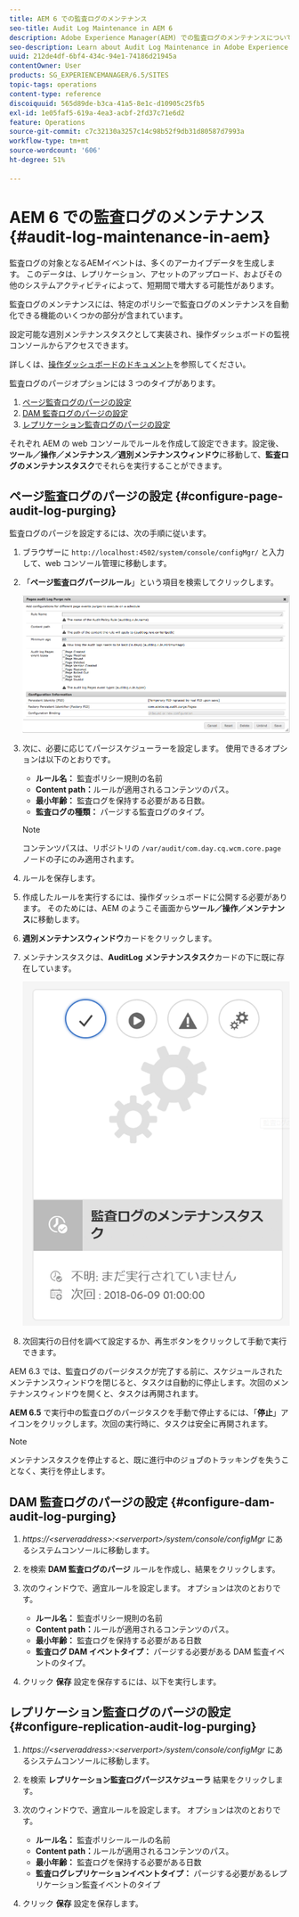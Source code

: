 ```yaml
---
title: AEM 6 での監査ログのメンテナンス
seo-title: Audit Log Maintenance in AEM 6
description: Adobe Experience Manager(AEM) での監査ログのメンテナンスについて説明します。
seo-description: Learn about Audit Log Maintenance in Adobe Experience Manager (AEM).
uuid: 212de4df-6bf4-434c-94e1-74186d21945a
contentOwner: User
products: SG_EXPERIENCEMANAGER/6.5/SITES
topic-tags: operations
content-type: reference
discoiquuid: 565d89de-b3ca-41a5-8e1c-d10905c25fb5
exl-id: 1e05faf5-619a-4ea3-acbf-2fd37c71e6d2
feature: Operations
source-git-commit: c7c32130a3257c14c98b52f9db31d80587d7993a
workflow-type: tm+mt
source-wordcount: '606'
ht-degree: 51%

---
```


# AEM 6 での監査ログのメンテナンス{#audit-log-maintenance-in-aem}

監査ログの対象となるAEMイベントは、多くのアーカイブデータを生成します。 このデータは、レプリケーション、アセットのアップロード、およびその他のシステムアクティビティによって、短期間で増大する可能性があります。

監査ログのメンテナンスには、特定のポリシーで監査ログのメンテナンスを自動化できる機能のいくつかの部分が含まれています。

設定可能な週別メンテナンスタスクとして実装され、操作ダッシュボードの監視コンソールからアクセスできます。

詳しくは、[操作ダッシュボードのドキュメント](/help/sites-administering/operations-dashboard.md)を参照してください。

監査ログのパージオプションには 3 つのタイプがあります。

1. [ページ監査ログのパージの設定](/help/sites-administering/operations-audit-log.md#configure-page-audit-log-purging)
1. [DAM 監査ログのパージの設定](/help/sites-administering/operations-audit-log.md#configure-dam-audit-log-purging)
1. [レプリケーション監査ログのパージの設定](/help/sites-administering/operations-audit-log.md#configure-replication-audit-log-purging)

それぞれ AEM の web コンソールでルールを作成して設定できます。設定後、**ツール／操作／メンテナンス／週別メンテナンスウィンドウ**&#x200B;に移動して、**監査ログのメンテナンスタスク**&#x200B;でそれらを実行することができます。

## ページ監査ログのパージの設定 {#configure-page-audit-log-purging}

監査ログのパージを設定するには、次の手順に従います。

1. ブラウザーに `http://localhost:4502/system/console/configMgr/` と入力して、web コンソール管理に移動します。

1. 「**ページ監査ログパージルール**」という項目を検索してクリックします。

   ![chlimage_1-365](assets/chlimage_1-365.png)

1. 次に、必要に応じてパージスケジューラーを設定します。 使用できるオプションは以下のとおりです。

   * **ルール名：** 監査ポリシー規則の名前
   * **Content path：**&#x200B;ルールが適用されるコンテンツのパス。
   * **最小年齢：** 監査ログを保持する必要がある日数。
   * **監査ログの種類：** パージする監査ログのタイプ。

   >[!NOTE]
   >
   >コンテンツパスは、リポジトリの `/var/audit/com.day.cq.wcm.core.page` ノードの子にのみ適用されます。

1. ルールを保存します。
1. 作成したルールを実行するには、操作ダッシュボードに公開する必要があります。 そのためには、AEM のようこそ画面から&#x200B;**ツール／操作／メンテナンス**&#x200B;に移動します。

1. **週別メンテナンスウィンドウ**&#x200B;カードをクリックします。

1. メンテナンスタスクは、**AuditLog メンテナンスタスク**&#x200B;カードの下に既に存在しています。

   ![chlimage_1-366](assets/chlimage_1-366.png)

1. 次回実行の日付を調べて設定するか、再生ボタンをクリックして手動で実行できます。

AEM 6.3 では、監査ログのパージタスクが完了する前に、スケジュールされたメンテナンスウィンドウを閉じると、タスクは自動的に停止します。次回のメンテナンスウィンドウを開くと、タスクは再開されます。

**AEM 6.5** で実行中の監査ログのパージタスクを手動で停止するには、「**停止**」アイコンをクリックします。次回の実行時に、タスクは安全に再開されます。

>[!NOTE]
>
>メンテナンスタスクを停止すると、既に進行中のジョブのトラッキングを失うことなく、実行を停止します。

## DAM 監査ログのパージの設定 {#configure-dam-audit-log-purging}

1. *https://&lt;serveraddress>:&lt;serverport>/system/console/configMgr* にあるシステムコンソールに移動します。
1. を検索 **DAM 監査ログのパージ** ルールを作成し、結果をクリックします。
1. 次のウィンドウで、適宜ルールを設定します。 オプションは次のとおりです。

   * **ルール名：** 監査ポリシー規則の名前
   * **Content path：**&#x200B;ルールが適用されるコンテンツのパス。
   * **最小年齢：** 監査ログを保持する必要がある日数
   * **監査ログ DAM イベントタイプ：** パージする必要がある DAM 監査イベントのタイプ。

1. クリック **保存** 設定を保存するには、以下を実行します。

## レプリケーション監査ログのパージの設定  {#configure-replication-audit-log-purging}

1. *https://&lt;serveraddress>:&lt;serverport>/system/console/configMgr* にあるシステムコンソールに移動します。
1. を検索 **レプリケーション監査ログパージスケジューラ** 結果をクリックします。
1. 次のウィンドウで、適宜ルールを設定します。 オプションは次のとおりです。

   * **ルール名：** 監査ポリシールールの名前
   * **Content path：**&#x200B;ルールが適用されるコンテンツのパス。
   * **最小年齢：** 監査ログを保持する必要がある日数
   * **監査ログレプリケーションイベントタイプ：** パージする必要があるレプリケーション監査イベントのタイプ

1. クリック **保存** 設定を保存します。

